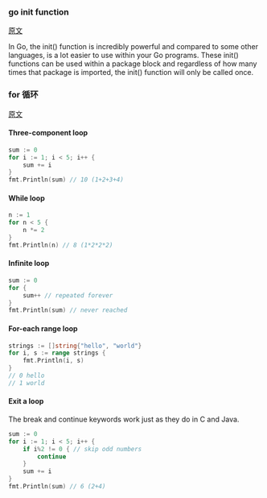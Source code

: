 ### go init function

[原文](https://tutorialedge.net/golang/the-go-init-function/)

In Go, the init() function is incredibly powerful and compared to some other languages, is a lot easier to use within your Go programs. These init() functions can be used within a package block and regardless of how many times that package is imported, the init() function will only be called once.

### for 循环

[原文](https://yourbasic.org/golang/for-loop/)

#### Three-component loop

```go
sum := 0
for i := 1; i < 5; i++ {
    sum += i
}
fmt.Println(sum) // 10 (1+2+3+4)

```

#### While loop
```go
n := 1
for n < 5 {
    n *= 2
}
fmt.Println(n) // 8 (1*2*2*2)
```
#### Infinite loop
```go
sum := 0
for {
    sum++ // repeated forever
}
fmt.Println(sum) // never reached
```

#### For-each range loop

```go
strings := []string{"hello", "world"}
for i, s := range strings {
    fmt.Println(i, s)
}
// 0 hello
// 1 world
```
#### Exit a loop

The break and continue keywords work just as they do in C and Java.

```go
sum := 0
for i := 1; i < 5; i++ {
    if i%2 != 0 { // skip odd numbers
        continue
    }
    sum += i
}
fmt.Println(sum) // 6 (2+4)
```

